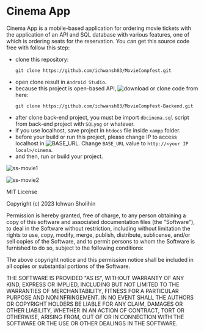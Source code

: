 # Cinema App

Cinema App is a mobile-based application for ordering movie tickets with the application of an API and SQL database with various features, one of which is ordering seats for the reservation. You can get this source code free with follow this step:
* clone this repository:
  ```
  git clone https://github.com/ichwansh03/MovieCompfest.git
  ```
* open clone result in `Android Studio`.
* because this project is open-based API, ![download](https://github.com/ichwansh03/MovieCompfest-Backend) or clone code from here:
  ```
  git clone https://github.com/ichwansh03/MovieCompfest-Backend.git
  ```
* after clone back-end project, you must be import `dbcinema.sql` script from back-end project with `SQLyog` or whatever.
* if you use localhost, save project in `htdocs` file inside `xampp` folder.
* before your build or run this project, please change IP to access localhost in ![BASE_URL](https://github.com/ichwansh03/MovieCompfest/blob/master/app/src/main/java/com/ichwan/moviecompfest/service/GlobalData.kt). Change `BASE_URL` value to `http://<your IP local>/cinema`.
* and then, run or build your project.
 
![ss-movie1](https://github.com/ichwansh03/MovieCompfest/assets/34907490/578e1add-a6c6-44ab-98ed-04a2727173b5)

![ss-movie2](https://github.com/ichwansh03/MovieCompfest/assets/34907490/4f44fcd8-deaa-4203-acd2-5695e69e659a)

MIT License

Copyright (c) 2023 Ichwan Sholihin

Permission is hereby granted, free of charge, to any person obtaining a copy
of this software and associated documentation files (the "Software"), to deal
in the Software without restriction, including without limitation the rights
to use, copy, modify, merge, publish, distribute, sublicense, and/or sell
copies of the Software, and to permit persons to whom the Software is
furnished to do so, subject to the following conditions:

The above copyright notice and this permission notice shall be included in all
copies or substantial portions of the Software.

THE SOFTWARE IS PROVIDED "AS IS", WITHOUT WARRANTY OF ANY KIND, EXPRESS OR
IMPLIED, INCLUDING BUT NOT LIMITED TO THE WARRANTIES OF MERCHANTABILITY,
FITNESS FOR A PARTICULAR PURPOSE AND NONINFRINGEMENT. IN NO EVENT SHALL THE
AUTHORS OR COPYRIGHT HOLDERS BE LIABLE FOR ANY CLAIM, DAMAGES OR OTHER
LIABILITY, WHETHER IN AN ACTION OF CONTRACT, TORT OR OTHERWISE, ARISING FROM,
OUT OF OR IN CONNECTION WITH THE SOFTWARE OR THE USE OR OTHER DEALINGS IN THE
SOFTWARE.
